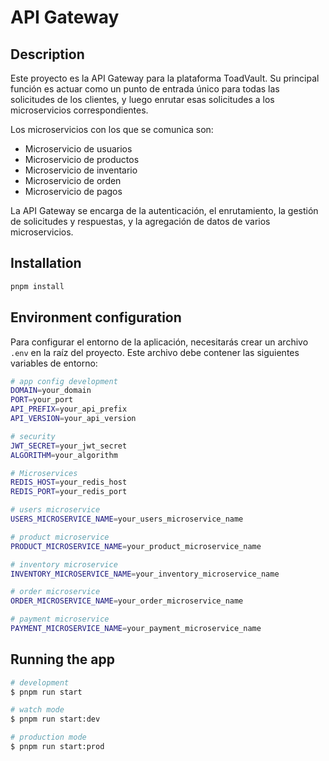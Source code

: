 # API Gateway

## Description

Este proyecto es la API Gateway para la plataforma ToadVault. Su principal función es actuar como un punto de entrada único para todas las solicitudes de los clientes, y luego enrutar esas solicitudes a los microservicios correspondientes.

Los microservicios con los que se comunica son:

- Microservicio de usuarios
- Microservicio de productos
- Microservicio de inventario
- Microservicio de orden
- Microservicio de pagos

La API Gateway se encarga de la autenticación, el enrutamiento, la gestión de solicitudes y respuestas, y la agregación de datos de varios microservicios.

## Installation

```bash
pnpm install
```

## Environment configuration

Para configurar el entorno de la aplicación, necesitarás crear un archivo `.env` en la raíz del proyecto. Este archivo debe contener las siguientes variables de entorno:

```bash
# app config development
DOMAIN=your_domain
PORT=your_port
API_PREFIX=your_api_prefix
API_VERSION=your_api_version

# security
JWT_SECRET=your_jwt_secret
ALGORITHM=your_algorithm

# Microservices
REDIS_HOST=your_redis_host
REDIS_PORT=your_redis_port

# users microservice
USERS_MICROSERVICE_NAME=your_users_microservice_name

# product microservice
PRODUCT_MICROSERVICE_NAME=your_product_microservice_name

# inventory microservice
INVENTORY_MICROSERVICE_NAME=your_inventory_microservice_name

# order microservice
ORDER_MICROSERVICE_NAME=your_order_microservice_name

# payment microservice
PAYMENT_MICROSERVICE_NAME=your_payment_microservice_name
```

## Running the app

```bash
# development
$ pnpm run start

# watch mode
$ pnpm run start:dev

# production mode
$ pnpm run start:prod
```
